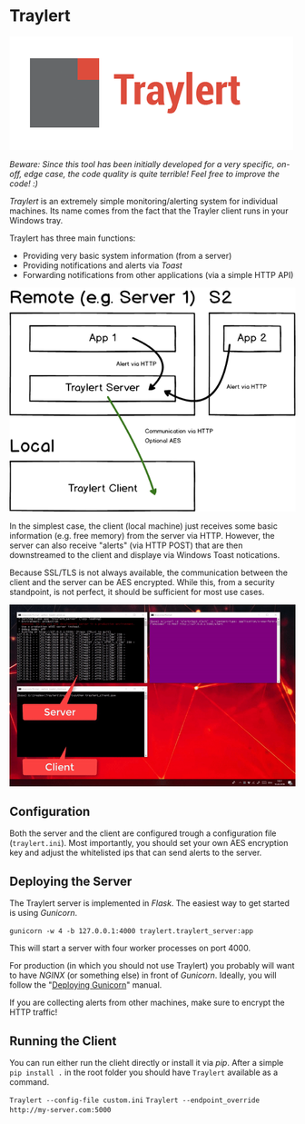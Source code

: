 # Traylert

![Traylert](https://github.com/IngoKl/Traylert/blob/master/data/logo.png?raw=true "Traylert")

*Beware: Since this tool has been initially developed for a very specific, on-off, edge case, the code quality is quite terrible! Feel free to improve the code! :)*

*Traylert* is an extremely simple monitoring/alerting system for individual machines.
Its name comes from the fact that the Trayler client runs in your Windows tray.

Traylert has three main functions:
- Providing very basic system information (from a server)
- Providing notifications and alerts via *Toast*
- Forwarding notifications from other applications (via a simple HTTP API)

![Traylert Infrastructure](https://github.com/IngoKl/Traylert/blob/master/data/traylert-infra.png?raw=true "Traylert Infrastructure")

In the simplest case, the client (local machine) just receives some basic information (e.g. free memory) from the server via HTTP. However, the server can also receive "alerts" (via HTTP POST) that are then downstreamed to the client and displaye via Windows Toast notications. 

Because SSL/TLS is not always available, the communication between the client and the server can be AES encrypted. While this, from a security standpoint, is not perfect, it should be sufficient for most use cases.

![Alert Example](https://github.com/IngoKl/Traylert/blob/master/data/alert-example.gif?raw=true "Alert Example")

## Configuration
Both the server and the client are configured trough a configuration file (`traylert.ini`).  Most importantly, you should set your own AES encryption key and adjust the whitelisted ips that can send alerts to the server.

## Deploying the Server
The Traylert server is implemented in *Flask*. The easiest way to get started is using *Gunicorn*.

`gunicorn -w 4 -b 127.0.0.1:4000 traylert.traylert_server:app`

This will start a server with four worker processes on port 4000.

For production (in which you should not use Traylert) you probably will want to have *NGINX* (or something else) in front of *Gunicorn*. Ideally, you will follow the "[Deploying Gunicorn](http://docs.gunicorn.org/en/stable/deploy.html "Deploying Gunicorn")" manual.

If you are collecting alerts from other machines, make sure to encrypt the HTTP traffic!

## Running the Client
You can run either run the clieht directly or install it via *pip*. After a simple `pip install .` in the root folder you should have `Traylert` available as a command. 

`Traylert --config-file custom.ini`
`Traylert --endpoint_override http://my-server.com:5000`


